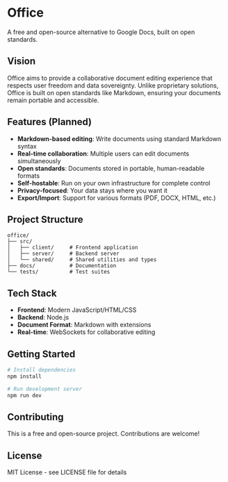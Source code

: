 # Office

A free and open-source alternative to Google Docs, built on open standards.

## Vision

Office aims to provide a collaborative document editing experience that respects user freedom and data sovereignty. Unlike proprietary solutions, Office is built on open standards like Markdown, ensuring your documents remain portable and accessible.

## Features (Planned)

- **Markdown-based editing**: Write documents using standard Markdown syntax
- **Real-time collaboration**: Multiple users can edit documents simultaneously
- **Open standards**: Documents stored in portable, human-readable formats
- **Self-hostable**: Run on your own infrastructure for complete control
- **Privacy-focused**: Your data stays where you want it
- **Export/Import**: Support for various formats (PDF, DOCX, HTML, etc.)

## Project Structure

```
office/
├── src/
│   ├── client/     # Frontend application
│   ├── server/     # Backend server
│   └── shared/     # Shared utilities and types
├── docs/           # Documentation
└── tests/          # Test suites
```

## Tech Stack

- **Frontend**: Modern JavaScript/HTML/CSS
- **Backend**: Node.js
- **Document Format**: Markdown with extensions
- **Real-time**: WebSockets for collaborative editing

## Getting Started

```bash
# Install dependencies
npm install

# Run development server
npm run dev
```

## Contributing

This is a free and open-source project. Contributions are welcome!

## License

MIT License - see LICENSE file for details
